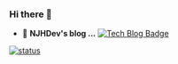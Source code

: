 ### Hi there 👋
- 📒  **NJHDev's blog ...** [![Tech Blog Badge](http://img.shields.io/badge/-Tech%20blog-black?style=flat-square&logo=blogger&logoColor=white&link=https://www.njhdev.com/)](https://www.njhdev.com/)

[![status](https://github-readme-stats.vercel.app/api?username=NJHDev&show_icons=true&title_color=db61a2&text_color=ddd&icon_color=4d99e8&bg_color=0d1117&border_color=fff&border_radius=10)](https://github.com/anuraghazra/github-readme-stats)  






<!--
**NJHdev/NJHDev** is a ✨ _special_ ✨ repository because its `README.md` (this file) appears on your GitHub profile.

Here are some ideas to get you started:

- 🔭 I’m currently working on ...
- 🌱 I’m currently learning ...
- 👯 I’m looking to collaborate on ...
- 🤔 I’m looking for help with ...
- 💬 Ask me about ...
- 📫 How to reach me: ...
- 😄 Pronouns: ...
- ⚡ Fun fact: ...
-->
